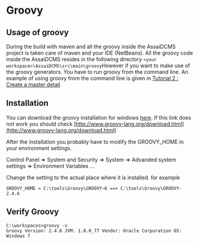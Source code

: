 # Groovy

## Usage of groovy

During the build with maven and all the groovy inside the AssaiDCMS project is taken care of maven and your IDE (NetBeans). All the groovy code inside the AssaiDCMS resides in the following directory ``<your workspace>\AssaiDCMS\src\main\groovy``However if you want to make use of the groovy generators. You have to run groovy from the command line. An example of using groovy from the command line is given in [Tutorial 2 : Create a master detail]( /tutorial/master_detail )

## Installation

You can download the groovy installation for windows [here](https://dl.bintray.com/groovy/Distributions/groovy-2.4.6-installer.exe). If this link does not work you should check [http://www.groovy-lang.org/download.html](http://www.groovy-lang.org/download.html)

After the installation you probably have to modify the GROOVY_HOME in your environment settings.

﻿Control Panel => System and Security => System => Advanded system settings => Environment Variables ...

Change the setting to the actual place where it is installed. for example

    GROOVY_HOME = C:\tools\Groovy\GROOVY~6 ==> ﻿C:\tools\Groovy\GROOVY-2.4.6

## Verify Groovy

    C:\workspaces>groovy -v
    Groovy Version: 2.4.6 JVM: 1.8.0_77 Vendor: Oracle Corporation OS: Windows 7

